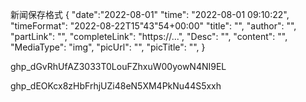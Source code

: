 新闻保存格式
{
    "date":"2022-08-01"
    "time": "2022-08-01 09:10:22",
    "timeFormat": "2022-08-22T15"43"54+00:00"
    "title": "",
    "author": "",
    "partLink": "",
    "completeLink": "https://...",
    "Desc": "",
    "content": "",
    "MediaType": "img",
    "picUrl": "",
    "picTitle": "",
}

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

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